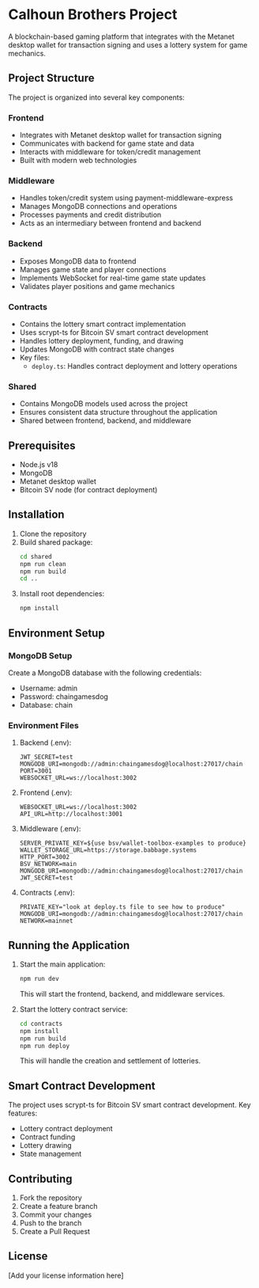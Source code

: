 # Calhoun Brothers Project

A blockchain-based gaming platform that integrates with the Metanet desktop wallet for transaction signing and uses a lottery system for game mechanics.

## Project Structure

The project is organized into several key components:

### Frontend
- Integrates with Metanet desktop wallet for transaction signing
- Communicates with backend for game state and data
- Interacts with middleware for token/credit management
- Built with modern web technologies

### Middleware
- Handles token/credit system using payment-middleware-express
- Manages MongoDB connections and operations
- Processes payments and credit distribution
- Acts as an intermediary between frontend and backend

### Backend
- Exposes MongoDB data to frontend
- Manages game state and player connections
- Implements WebSocket for real-time game state updates
- Validates player positions and game mechanics

### Contracts
- Contains the lottery smart contract implementation
- Uses scrypt-ts for Bitcoin SV smart contract development
- Handles lottery deployment, funding, and drawing
- Updates MongoDB with contract state changes
- Key files:
  - `deploy.ts`: Handles contract deployment and lottery operations

### Shared
- Contains MongoDB models used across the project
- Ensures consistent data structure throughout the application
- Shared between frontend, backend, and middleware

## Prerequisites

- Node.js v18
- MongoDB
- Metanet desktop wallet
- Bitcoin SV node (for contract deployment)

## Installation

1. Clone the repository
2. Build shared package:
   ```bash
   cd shared
   npm run clean
   npm run build
   cd ..
   ```
3. Install root dependencies:
   ```bash
   npm install
   ```

## Environment Setup

### MongoDB Setup
Create a MongoDB database with the following credentials:
- Username: admin
- Password: chaingamesdog
- Database: chain

### Environment Files

1. Backend (.env):
   ```
   JWT_SECRET=test
   MONGODB_URI=mongodb://admin:chaingamesdog@localhost:27017/chain
   PORT=3001
   WEBSOCKET_URL=ws://localhost:3002
   ```

2. Frontend (.env):
   ```
   WEBSOCKET_URL=ws://localhost:3002
   API_URL=http://localhost:3001
   ```

3. Middleware (.env):
   ```
   SERVER_PRIVATE_KEY=${use bsv/wallet-toolbox-examples to produce}
   WALLET_STORAGE_URL=https://storage.babbage.systems
   HTTP_PORT=3002
   BSV_NETWORK=main
   MONGODB_URI=mongodb://admin:chaingamesdog@localhost:27017/chain
   JWT_SECRET=test
   ```

4. Contracts (.env):
   ```
   PRIVATE_KEY="look at deploy.ts file to see how to produce"
   MONGODB_URI=mongodb://admin:chaingamesdog@localhost:27017/chain
   NETWORK=mainnet
   ```

## Running the Application

1. Start the main application:
   ```bash
   npm run dev
   ```
   This will start the frontend, backend, and middleware services.

2. Start the lottery contract service:
   ```bash
   cd contracts
   npm install
   npm run build
   npm run deploy
   ```
   This will handle the creation and settlement of lotteries.

## Smart Contract Development

The project uses scrypt-ts for Bitcoin SV smart contract development. Key features:

- Lottery contract deployment
- Contract funding
- Lottery drawing
- State management

## Contributing

1. Fork the repository
2. Create a feature branch
3. Commit your changes
4. Push to the branch
5. Create a Pull Request

## License

[Add your license information here] 